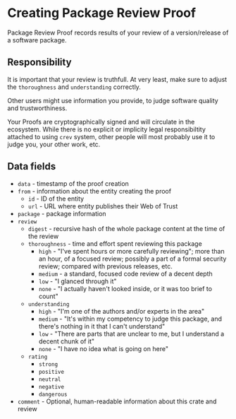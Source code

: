 # Creating Package Review Proof

Package Review Proof records results of your review of a version/release
of a software package.

## Responsibility

It is important that your review is truthfull. At very least, make sure
to adjust the `thoroughness` and `understanding` correctly.

Other users might use information you provide, to judge software quality
and trustworthiness.

Your Proofs are cryptographically signed and will circulate in the ecosystem.
While there is no explicit or implicity legal responsibiltity attached to
using `crev` system, other people will most probably use it to judge you,
your other work, etc.


## Data fields

* `data` - timestamp of the proof creation
* `from` - information about the entity creating the proof
  * `id` - ID of the entity
  * `url` - URL where entity publishes their Web of Trust
* `package` - package information
* `review`
  * `digest` - recursive hash of the whole package content at the time of the review
  * `thoroughness` - time and effort spent reviewing this package
    * `high` - "I've spent hours or more carefully reviewing"; more than an hour,
               of a focused review; possibly a part of a formal security review;
               compared with previous releases, etc.
    * `medium` - a standard, focused code review of a decent depth
    * `low` - "I glanced through it"
    * `none` - "I actually haven't looked inside, or it was too brief to count"
  * `understanding`
    * `high` - "I'm one of the authors and/or experts in the area"
    * `medium` - "It's within my competency to judge this package, and there's nothing
                 in it that I can't understand"
    * `low` - "There are parts that are unclear to me, but I understand a decent chunk
               of it"
    * `none` - "I have no idea what is going on here"
  * `rating`
    * `strong`
    * `positive`
    * `neutral`
    * `negative`
    * `dangerous`
* `comment` - Optional, human-readable information about this crate and review
